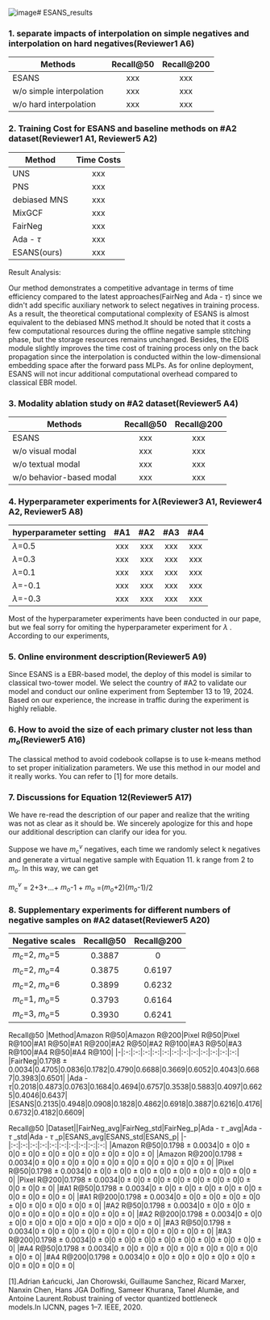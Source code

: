 ![image](https://github.com/user-attachments/assets/d09ea86c-8cf2-475d-8866-8608514e2a62)# ESANS_results

### 1. separate impacts of interpolation on simple negatives and interpolation on hard negatives(Reviewer1 A6)
| Methods   |      Recall@50      | Recall@200      |
|----------|:-------------:|:-------------:|
|  ESANS |  xxx |  xxx | 
| w/o simple interpolation |    xxx   | xxx | 
| w/o hard interpolation | xxx |  xxx | 


### 2. Training Cost for ESANS and baseline methods on #A2 dataset(Reviewer1 A1, Reviewer5 A2)
| Method   |      Time Costs      |
|----------|:-------------:|
| UNS |  xxx | 
| PNS |    xxx   |
| debiased MNS | xxx | 
| MixGCF | xxx | 
| FairNeg | xxx | 
| Ada - $\tau$ | xxx | 
| ESANS(ours) | xxx | 

Result Analysis:

Our method demonstrates a competitive advantage in terms of time efficiency compared to the latest approaches(FairNeg and Ada - $\tau$) since we didn't add specific auxiliary network to select negatives in training process. As a result, the theoretical computational complexity of ESANS is almost equivalent to the debiased MNS method.It should be noted that it costs a few computational resources during the offline negative sample stitching phase, but the storage resources remains unchanged. Besides, the EDIS module slightly improves the time cost of training process only on the back propagation since the interpolation is conducted within the low-dimensional embedding space after the forward pass MLPs. As for online deployment, ESANS will not incur additional computational overhead compared to classical EBR model.

### 3. Modality ablation study on #A2 dataset(Reviewer5 A4)

| Methods   |      Recall@50      | Recall@200      |
|----------|:-------------:|:-------------:|
|  ESANS |  xxx |  xxx | 
| w/o visual modal |    xxx   | xxx | 
| w/o textual modal | xxx |  xxx | 
| w/o behavior-based modal | xxx |  xxx |

### 4. Hyperparameter experiments for $\lambda$(Reviewer3 A1, Reviewer4 A2, Reviewer5 A8)

| hyperparameter setting   | #A1   |      #A2      | #A3      | #A4      |
|----------|:-------------:|:-------------:|:-------------:|:-------------:|
| $\lambda$=0.5 |  xxx |  xxx |   xxx |   xxx | 
| $\lambda$=0.3 |    xxx   | xxx |   xxx |   xxx | 
| $\lambda$=0.1 | xxx |  xxx |   xxx |   xxx | 
| $\lambda$=-0.1 | xxx |  xxx |  xxx |   xxx | 
| $\lambda$=-0.3 | xxx |  xxx |  xxx |   xxx | 

Most of the hyperparameter experiments have been conducted in our pape, but we feal sorry for omiting the hyperparameter experiment for $\lambda$ . According to our experiments, 


### 5. Online environment description(Reviewer5 A9)
Since ESANS is a EBR-based model, the deploy of this model is similar to classical two-tower model. We select the country of #A2 to validate our model and conduct our online experiment from September 13 to 19, 2024. Based on our experience, the increase in traffic during the experiment is highly reliable.


### 6. How to avoid the size of each primary cluster not less than $m_o$(Reviewer5 A16)
The classical method to avoid codebook collapse is to use k-means method to set proper initialization parameters. We use this method in our model and it really works. You can refer to [1] for more details.

### 7. Discussions for Equation 12(Reviewer5 A17)
We have re-read the description of our paper and realize that the writing was not as clear as it should be. We sincerely apologize for this and hope our additional description can clarify our idea for you.

Suppose we have $m_c^v$ negatives, each time we randomly select k negatives and generate a virtual negative sample with Equation 11. k range from 2 to $m_o$. In this way, we can get

$m_c^v$ = 2+3+...+ $m_o$-1 + $m_o$ =($m_o$+2)($m_o$-1)/2


### 8. Supplementary experiments for different numbers of negative samples on #A2 dataset(Reviewer5 A20)

|Negative scales|Recall@50|Recall@200|
|-|:-:|:-:|
|$m_c$=2, $m_o$=5|0.3887|0|
|$m_c$=2, $m_o$=4|0.3875|0.6197|
|$m_c$=2, $m_o$=6|0.3899|0.6232|
|$m_c$=1, $m_o$=5|0.3793|0.6164|
|$m_c$=3, $m_o$=5|0.3930|0.6241|


Recall@50
|Method|Amazon R@50|Amazon R@200|Pixel R@50|Pixel R@100|#A1 R@50|#A1 R@200|#A2 R@50|#A2 R@100|#A3 R@50|#A3 R@100|#A4 R@50|#A4 R@100|
|-|:-:|:-:|:-:|:-:|:-:|:-:|:-:|:-:|:-:|:-:|:-:|:-:|
|FairNeg|0.1798 $\pm$ 0.0034|0.4705|0.0836|0.1782|0.4790|0.6688|0.3669|0.6052|0.4043|0.6687|0.3983|0.6501|
|Ada - $\tau$|0.2018|0.4873|0.0763|0.1684|0.4694|0.6757|0.3538|0.5883|0.4097|0.6625|0.4046|0.6437|
|ESANS|0.2135|0.4948|0.0908|0.1828|0.4862|0.6918|0.3887|0.6216|0.4176|0.6732|0.4182|0.6609|



Recall@50
|Dataset||FairNeg_avg|FairNeg_std|FairNeg_p|Ada - $\tau$ _avg|Ada - $\tau$ _std|Ada - $\tau$ _p|ESANS_avg|ESANS_std|ESANS_p|
|-|:-:|:-:|:-:|:-:|:-:|:-:|:-:|:-:|:-:|:-:|
|Amazon R@50|0.1798 $\pm$ 0.0034|0 $\pm$ 0|0 $\pm$ 0|0 $\pm$ 0|0 $\pm$ 0|0 $\pm$ 0|0 $\pm$ 0|0 $\pm$ 0|0 $\pm$ 0|0 $\pm$ 0|
|Amazon R@200|0.1798 $\pm$ 0.0034|0 $\pm$ 0|0 $\pm$ 0|0 $\pm$ 0|0 $\pm$ 0|0 $\pm$ 0|0 $\pm$ 0|0 $\pm$ 0|0 $\pm$ 0|0 $\pm$ 0|
|Pixel R@50|0.1798 $\pm$ 0.0034|0 $\pm$ 0|0 $\pm$ 0|0 $\pm$ 0|0 $\pm$ 0|0 $\pm$ 0|0 $\pm$ 0|0 $\pm$ 0|0 $\pm$ 0|0 $\pm$ 0|
|Pixel R@200|0.1798 $\pm$ 0.0034|0 $\pm$ 0|0 $\pm$ 0|0 $\pm$ 0|0 $\pm$ 0|0 $\pm$ 0|0 $\pm$ 0|0 $\pm$ 0|0 $\pm$ 0|0 $\pm$ 0|
|#A1 R@50|0.1798 $\pm$ 0.0034|0 $\pm$ 0|0 $\pm$ 0|0 $\pm$ 0|0 $\pm$ 0|0 $\pm$ 0|0 $\pm$ 0|0 $\pm$ 0|0 $\pm$ 0|0 $\pm$ 0|
|#A1 R@200|0.1798 $\pm$ 0.0034|0 $\pm$ 0|0 $\pm$ 0|0 $\pm$ 0|0 $\pm$ 0|0 $\pm$ 0|0 $\pm$ 0|0 $\pm$ 0|0 $\pm$ 0|0 $\pm$ 0|
|#A2 R@50|0.1798 $\pm$ 0.0034|0 $\pm$ 0|0 $\pm$ 0|0 $\pm$ 0|0 $\pm$ 0|0 $\pm$ 0|0 $\pm$ 0|0 $\pm$ 0|0 $\pm$ 0|0 $\pm$ 0|
|#A2 R@200|0.1798 $\pm$ 0.0034|0 $\pm$ 0|0 $\pm$ 0|0 $\pm$ 0|0 $\pm$ 0|0 $\pm$ 0|0 $\pm$ 0|0 $\pm$ 0|0 $\pm$ 0|0 $\pm$ 0|
|#A3 R@50|0.1798 $\pm$ 0.0034|0 $\pm$ 0|0 $\pm$ 0|0 $\pm$ 0|0 $\pm$ 0|0 $\pm$ 0|0 $\pm$ 0|0 $\pm$ 0|0 $\pm$ 0|0 $\pm$ 0|
|#A3 R@200|0.1798 $\pm$ 0.0034|0 $\pm$ 0|0 $\pm$ 0|0 $\pm$ 0|0 $\pm$ 0|0 $\pm$ 0|0 $\pm$ 0|0 $\pm$ 0|0 $\pm$ 0|0 $\pm$ 0|
|#A4 R@50|0.1798 $\pm$ 0.0034|0 $\pm$ 0|0 $\pm$ 0|0 $\pm$ 0|0 $\pm$ 0|0 $\pm$ 0|0 $\pm$ 0|0 $\pm$ 0|0 $\pm$ 0|0 $\pm$ 0|
|#A4 R@200|0.1798 $\pm$ 0.0034|0 $\pm$ 0|0 $\pm$ 0|0 $\pm$ 0|0 $\pm$ 0|0 $\pm$ 0|0 $\pm$ 0|0 $\pm$ 0|0 $\pm$ 0|0 $\pm$ 0|









[1].Adrian Łańcucki, Jan Chorowski, Guillaume Sanchez, Ricard Marxer, Nanxin Chen, Hans JGA Dolfing, Sameer Khurana, Tanel Alumäe, and Antoine Laurent.Robust training of vector quantized bottleneck models.In IJCNN, pages 1–7. IEEE, 2020.
